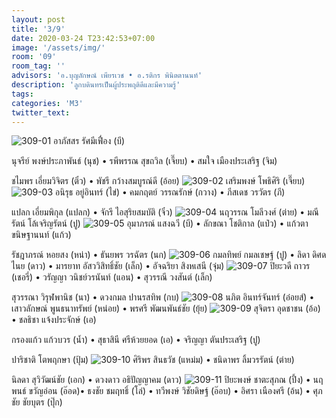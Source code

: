 ```yaml
---
layout: post
title: '3/9'
date: 2020-03-24 T23:42:53+07:00
image: '/assets/img/'
room: '09'
room_tag: ''
advisors: 'อ.บุญลักษณ์ เพียรเวช • อ.รติกร พินิตตานนท์'
description: 'ลูกบดินทรเป็นผู้ประพฤติดีและมีความรู้'
tags:
categories: 'M3'
twitter_text:
---
```

![309-01](https://res.cloudinary.com/dbruw74ms/image/upload/r_8,c_fit,w_760/v1585067377/309-01_qurghy.png)
อาภัสสร รัศมีเฟื่อง (บี)

นุจรีย์ พงษ์ประภาพันธ์ (นุช) • รพีพรรณ สุขถวิล (เจี๊ยบ) • สมใจ เมืองประเสริฐ (จิม)

ชไมพร เอี่ยมวิจิตร (ติ๋ว) • พัชรี กว้างสมบูรณ์ดี (อ้อย)
![309-02](https://res.cloudinary.com/dbruw74ms/image/upload/r_8,c_fit,w_760/v1585067377/309-02_kormw5.png)
เสริมพงษ์ โพธิศิริ (เจี๊ยบ)
![309-03](https://res.cloudinary.com/dbruw74ms/image/upload/r_8,c_fit,w_760/v1585067378/309-03_vxn4wh.png)
อนิรุธ อยู่อินทร์ (ไข่) • คมกฤตย์ วรรณรักษ์ (กวาง) • ภีสเดช วรวัตร (ภี)

แปลก เอี่ยมพิกุล (แปลก) • จักรี ไอสุริยสมบัติ (จิ๋ว)
![309-04](https://res.cloudinary.com/dbruw74ms/image/upload/r_8,c_fit,w_760/v1585067378/309-04_ll11cu.png)
นฤวรรณ โมลีวงศ์ (ต่าย) • มณีรัตน์ โล้เจริญรัตน์ (ปู)
![309-05](https://res.cloudinary.com/dbruw74ms/image/upload/r_8,c_fit,w_760/v1585067377/309-05_tohrio.png)
อุมาภรณ์ แสงฉวี (บี) • ลักขณา โชติกาล (แป๋ว) • แก้วตา ขนิษฐานนท์ (แก้ว)

รัชฎาภรณ์ หอยสง (หน่า) • ธันยพร วรฉัตร (นก)
![309-06](https://res.cloudinary.com/dbruw74ms/image/upload/r_8,c_fit,w_760/v1585067377/309-06_tw6shf.png)
กมลทิพย์ กมลเชษฐ์ (ปู) • ลิดา ดิศดไนย (ดาว) • มารยาท อัสววิสิทธิ์ชัย (เล็ก) • อัจฉริยา สิงหเสนี (จุ๋ม)
![309-07](https://res.cloudinary.com/dbruw74ms/image/upload/r_8,c_fit,w_760/v1585067378/309-07_wgjc0g.png)
ปิยะวดี ถาวร (เชอรี่) • วรัญญา วนิชย์วรนันท์ (แอน) • สุวรรณี วงสันต์ (เล็ก)

สุวรรณา วิรุฬพานิช (นา) • ดวงกมล ปานรสทิพ (กบ)
![309-08](https://res.cloudinary.com/dbruw74ms/image/upload/r_8,c_fit,w_760/v1585067379/309-08_fnhkrh.png)
นภิต อินทร์จันทร์ (อ๋อยส์) • เสาวลักษณ์ พูนธนาทรัพย์ (หน่อย) • พรศรี พัฒนพันธ์ชัย (ยุ้ย)
![309-09](https://res.cloudinary.com/dbruw74ms/image/upload/r_8,c_fit,w_760/v1585067381/309-09_dfjpwt.png)
สุจิตรา อุดชาชน (อ้อ) • ชลธิชา แจ้งประจักษ์ (เอ)

กรองแก้ว แก้วบวร (น้ำ) • สุธาสินี ศรีห้วยยอด (เอ) • จริญญา ตันประเสริฐ (ปู)

ปาริชาติ โตพฤกษา (ปุ้ม)
![309-10](https://res.cloudinary.com/dbruw74ms/image/upload/r_8,c_fit,w_760/v1585067380/309-10_qn6xoa.png)
ศิริพร สินธวัช (แหม่ม) • ชนิดาพร ลิ้มวรรัตน์ (ต่าย)

นิลดา สุวิวัฒน์ชัย (เอก) • ดวงดาว อธิปัญญาคม (ดาว)
![309-11](https://res.cloudinary.com/dbruw74ms/image/upload/r_8,c_fit,w_760/v1585067381/309-11_ofj8mv.png)
ปิยะพงษ์ ชาตะสุภณ (ปึ้ง) • นฤพนธ์ ขวัญอ่อน (อ๊อด)• ธงชัย ชมฤทธิ์ (โล่) • ทวีพงษ์ วิชัยดิษฐ์ (อ๊อบ) • อิศรา เนืองศรี (อ้น) • ศุภชัย ชัยบุตร (ปุ๊ก)
